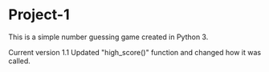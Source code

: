 # Project-1
This is a simple number guessing game created in Python 3.

Current version 1.1
Updated "high_score()" function and changed how it was called.
